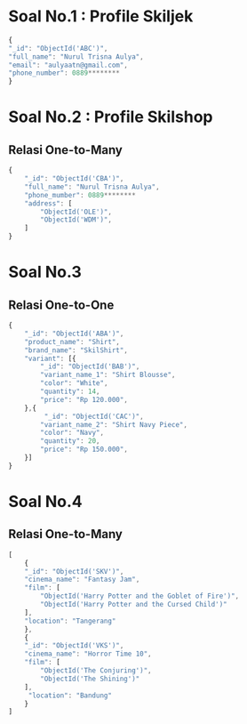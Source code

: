<h1>Soal No.1 : Profile Skiljek</h1>

```js
{
"_id": "ObjectId('ABC')",
"full_name": "Nurul Trisna Aulya",
"email": "aulyaatn@gmail.com",
"phone_number": 0889********
}
```

<h1>Soal No.2 : Profile Skilshop</h1>
<h2>Relasi One-to-Many</h2>

```js
{
    "_id": "ObjectId('CBA')",
    "full_name": "Nurul Trisna Aulya",
    "phone_mumber": 0889********
    "address": [
        "ObjectId('OLE')",
        "ObjectId('WDM')",
    ]
}
```

<h1>Soal No.3</h1>
<h2>Relasi One-to-One</h2>

```js
{
    "_id": "ObjectId('ABA')",
    "product_name": "Shirt",
    "brand_name": "SkilShirt",
    "variant": [{
        "_id": "ObjectId('BAB')",
        "variant_name_1": "Shirt Blousse",
        "color": "White",
        "quantity": 14,
        "price": "Rp 120.000",
    },{
         "_id": "ObjectId('CAC')",
        "variant_name_2": "Shirt Navy Piece",
        "color": "Navy",
        "quantity": 20,
        "price": "Rp 150.000",
    }]
}
```

<h1>Soal No.4</h1>
<h2>Relasi One-to-Many</h2>

```js
[
    {
    "_id": "ObjectId('SKV')",
    "cinema_name": "Fantasy Jam",
    "film": [
        "ObjectId('Harry Potter and the Goblet of Fire')",
        "ObjectId('Harry Potter and the Cursed Child')"
    ],
    "location": "Tangerang"
    },
    {
    "_id": "ObjectId('VKS')",
    "cinema_name": "Horror Time 10",
    "film": [
        "ObjectId('The Conjuring')",
        "ObjectId('The Shining')"
    ],
     "location": "Bandung"
    }
]
```
